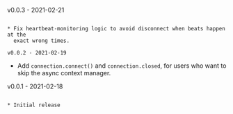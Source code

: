 v0.0.3 - 2021-02-21
~~~~~~~~~~~~~~~~~~~

* Fix heartbeat-monitoring logic to avoid disconnect when beats happen at the
  exact wrong times.

v0.0.2 - 2021-02-19
~~~~~~~~~~~~~~~~~~~

* Add `connection.connect()` and `connection.closed`, for users who want to
  skip the async context manager.

v0.0.1 - 2021-02-18
~~~~~~~~~~~~~~~~~~~

* Initial release
